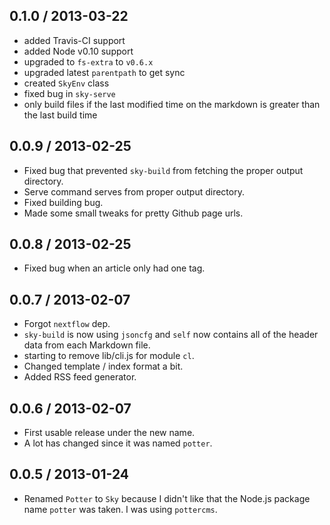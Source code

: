0.1.0 / 2013-03-22
------------------
* added Travis-CI support
* added Node v0.10 support
* upgraded to `fs-extra` to `v0.6.x`
* upgraded latest `parentpath` to get sync
* created `SkyEnv` class
* fixed bug in `sky-serve`
* only build files if the last modified time on the markdown is greater than the last build time

0.0.9 / 2013-02-25
------------------
* Fixed bug that prevented `sky-build` from fetching the proper output directory.
* Serve command serves from proper output directory.
* Fixed building bug.
* Made some small tweaks for pretty Github page urls.


0.0.8 / 2013-02-25
------------------
* Fixed bug when an article only had one tag.

0.0.7 / 2013-02-07
------------------
* Forgot `nextflow` dep.
* `sky-build` is now using `jsoncfg` and `self` now contains all of the header data from each Markdown file.
* starting to remove lib/cli.js for module `cl`.
* Changed template / index format a bit. 
* Added RSS feed generator.


0.0.6 / 2013-02-07
-------------------
* First usable release under the new name.
* A lot has changed since it was named `potter`.


0.0.5 / 2013-01-24
------------------
* Renamed `Potter` to `Sky` because I didn't like that the Node.js package name `potter` was taken. I was using `pottercms`.
